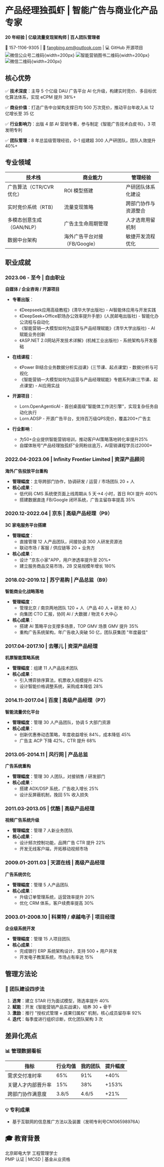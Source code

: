 # 产品经理独孤虾 | 智能广告与商业化产品专家

**20 年经验 | 亿级流量变现架构师 | 百人团队管理者**

📱 157-1106-9305 | 📧 fangbing.pm@outlook.com | 💻 GitHub 开源项目
![微信公众号二维码](微信公众号二维码.png){width=200px}
![智能营销图书二维码](https___item.jd.com_14795878.html.png){width=200px}
![微信二维码](微信二维码.jpg){width=200px}

## 核心优势

✅ **技术深度**：主导 5 个亿级 DAU 广告平台 AI 化升级，构建实时竞价、多目标优化算法体系，实现 eCPM 提升 38%+

✅ **商业价值**：打造广告中台架构支撑日均 500 万次竞价，推动平台年收入从 12 亿增长至 35 亿

✅ **行业影响力**：出版 4 部 AI 营销专著，参与制定《智能广告技术白皮书》，3 项发明专利

✅ **团队管理**：8 年总监级管理经验，0-1 组建超 300 人产研团队，团队人效提升 40%+

## 专业领域

| 技术栈                    | 商业能力                      | 管理经验             |
| ------------------------- | ----------------------------- | -------------------- |
| 广告算法（CTR/CVR 优化）  | ROI 模型搭建                  | 产研团队体系化建设   |
| 实时竞价系统（RTB）       | 流量变现策略                  | 跨部门协作与资源整合 |
| 多模态创意生成（GAN/NLP） | 广告主生命周期管理            | 人才选育用留机制     |
| 数据中台架构              | 海外广告平台对接（FB/Google） | 敏捷开发流程优化     |

## 职业成就

### 2023.06 - 至今 | 自由职业
**自媒体 / 企业咨询 / 开源项目**

* **专著出版**：
  * 《Deepseek应用高级教程》(清华大学出版社) - AI智能体应用与开发实践
  * 《DeepSeek+Office职场办公效率提升手册》(人民邮电出版社) - 智能化办公流程与自动化
  * 《智能营销—大模型如何为运营与产品经理赋能》(清华大学出版社) - AI赋能业务创新
  * 《ASP.NET 2.0网站开发技术详解》(机械工业出版社) - 系统架构与开发基础

* **在线课程**：
  * 《Power BI结合业务数据分析实战课》(三节课、起点课堂) - 数据分析与可视化
  * 《智能营销—大模型如何为运营与产品经理赋能》专题系列课(三节课、起点课堂) - AI应用实战

* **开源项目**：
  * Lorn.OpenAgenticAI - 首创桌面级"智能体工作流引擎"，实现复杂任务自动化执行
  * Lorn.ADSP - 开源广告平台，支持百万级QPS竞价，覆盖200+广告主

* **行业影响**：
  * 为50+企业提供智能营销培训，推动客户AI策略落地转化率提升25%
  * 自媒体账号"产品经理独孤虾"全网粉丝逾万，AI营销课程学员过2000+

### 2022.04-2023.06 | Infinity Frontier Limited | 资深产品顾问
**海外广告投放平台重构**

* **管理幅度**：主导跨部门协作，协调研发 / 运营 / 市场团队 20 + 人
* **核心成果**：
  * 低代码 CMS 系统使页面上线周期从 5 天→4 小时，首日 ROI 提升 400%
  * 搭建数据直连 FB/Google 闭环系统，广告主留存率提高 35%

### 2020.12-2022.04 | 京东 | 高级产品经理（P9）
**3C 家电服务平台搭建**

* **管理幅度**：
  * 直接管理 12 人产品团队，间接协调 300 人研发资源池
  * 联动市场 / 客服 / 供应链等 20 + 业务方
* **核心成果**：
  * 设计 "京东小家"APP，用户渗透率提升至 20%+
  * 建立服务商品交易市场，2B 交易规模年增长 180%

### 2018.02-2019.12 | 苏宁易购 | 产品总监（B9）
**智能商业化战略落地**

* **管理幅度**：
  * 管理北京 / 南京两地团队 120 + 人（产品 40 人 + 研发 80 人）
  * 向集团 CTO 汇报，协同 AI / 大数据 / 物流 6 大中心
* **核心成果**：
  * 搭建 AI 策略平台支撑多场景，TOP GMV 场景 GMV 提升 35%
  * 重构广告系统架构，年广告收入突破 50 亿，团队获集团 "年度最佳"

### 2017.04-2017.10 | 去哪儿 | 资深产品经理
**机票智能策略系统**

* **管理幅度**：组建 11 人产品技术团队
* **核心成果**：
  * 引入博弈排序算法，机票收入规模提升 42%
  * 设计智能价格调整系统，采购成本降低 28%

### 2014.11-2017.04 | 百度 | 高级产品经理（P7）
**智能流量优化平台**

* **管理幅度**：管理 30 人产品团队，协调 5 大部门资源
* **核心成果**：
  * 创新优惠券动态策略，年度收益增长 84%，成本降低 45%
  * 广告主 ACP 下降 42%，CTR 提升 68%

### 2013.05-2014.11 | 风行网 | 产品总监
**广告系统重构**

* **管理幅度**：管理 30 人团队，对接销售 / 研发部门
* **核心成果**：
  * 搭建 ADX/DSP 系统，广告收入增长 25%
  * 设计反屏蔽机制，挽回 5% 收入损失

### 2011.03-2013.05 | 优酷 | 高级产品经理
**视频广告系统升级**

* **管理幅度**：管理 7 人新业务团队
* **核心成果**：
  * 设计频次控制功能，品牌广告 CTR 提升 22%
  * 开发无线客户端，开拓移动视频市场

### 2009.01-2011.03 | 天涯在线 | 高级产品经理
**广告系统优化**

* **管理幅度**：管理 5 人产品团队
* **核心成果**：
  * 升级订单管理系统，运营效率提升 20%
  * 优化 CRM 体系，客户续费率提高 30%

### 2003.01-2008.10 | 科莱特 / 卓越电子 | 项目经理
**企业级系统开发**

* **管理幅度**：管理 15 人项目团队
* **核心成果**：
  * 完成银行 ERP 系统架构设计，支持 500 + 用户并发
  * 开发电子教案系统，市场占有率达 15%

## 管理方法论

### 🔧 团队建设四步法

1. **选育**：建立 STAR 行为面试模型，筛选率提升 40%
2. **赋能**：开发《智能营销产品实战课》，培养 30 + 骨干
3. **激励**：推行 "授权式管理 + 成果归属权" 机制，核心成员留存率 92%
4. **迭代**：每季度进行组织诊断，优化团队架构 3 次

## 差异化亮点

### 📊 管理数据看板

| 指标               | 行业均值 | 我的团队 | 提升幅度 |
| ------------------ | -------- | -------- | -------- |
| 需求交付准时率     | 65%      | 91%      | +40%     |
| 关键人才内部晋升率 | 15%      | 38%      | +153%    |
| 跨部门协作满意度   | 3.8/5    | 4.6/5    | +21%     |

### 💡 专利成果
* 基于互联网的信息推广方法以及装置（发明专利号CN106598976A）

## 🎓 教育背景
北京邮电大学 工程管理学士  
PMP 认证 | MCSD | 基金从业资格

